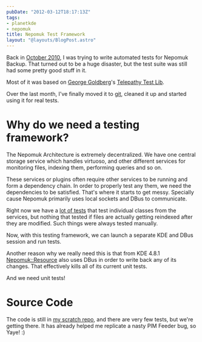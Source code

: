 ```yaml
---
pubDate: "2012-03-12T18:17:13Z"
tags:
- planetkde
- nepomuk
title: Nepomuk Test Framework
layout: "@layouts/BlogPost.astro"
---
```


Back in [October 2010][], I was trying to write automated tests for
Nepomuk Backup. That turned out to be a huge disaster, but the test
suite was still had some pretty good stuff in it.

Most of it was based on [George Goldberg][]'s [Telepathy Test Lib][].

Over the last month, I've finally moved it to [git][], cleaned it up and
started using it for real tests.

Why do we need a testing framework?
===================================

The Nepomuk Architecture is extremely decentralized. We have one central
storage service which handles virtuoso, and other different services for
monitoring files, indexing them, performing queries and so on.

These services or plugins often require other services to be running and
form a dependency chain. In order to properly test any them, we need the
dependencies to be satisfied. That's where it starts to get messy.
Specially cause Nepomuk primarily uses local sockets and DBus to
communicate.

Right now we have a [lot of tests][] that test individual classes from
the services, but nothing that tested if files are actually getting
reindexed after they are modified. Such things were always tested
manually.

Now, with this testing framework, we can launch a separate KDE and DBus
session and run tests.

Another reason why we really need this is that from KDE 4.8.1
[Nepomuk::Resource][] also uses DBus in order to write back any of its
changes. That effectively kills all of its current unit tests.

And we need unit tests!

Source Code
===========

The code is still in [my scratch repo][git], and there are very few
tests, but we're getting there. It has already helped me replicate a
nasty PIM Feeder bug, so Yaye! :)

  [October 2010]: http://websvn.kde.org/trunk/playground/base/nepomuk-kde/testlib/
  [George Goldberg]: http://grundleborg.wordpress.com/
  [Telepathy Test Lib]: https://projects.kde.org/projects/playground/network/telepathy/ktp-testlib
  [git]: http://quickgit.kde.org/index.php?p=scratch%2Fvhanda%2Fnepomuk-testlib.git&a=summary
  [lot of tests]: http://quickgit.kde.org/index.php?p=kde-runtime.git&a=blob&h=9b366ac3294c41d2bbe316f1c64c2fdb98eebf97&hb=feeadd5c4fed937864944e9d375b3441239c4e12&f=nepomuk%2Fservices%2Fstorage%2Ftest%2Fdatamanagementmodeltest.h
  [Nepomuk::Resource]: http://api.kde.org/4.x-api/kdelibs-apidocs/nepomuk/html/classNepomuk_1_1Resource.html
